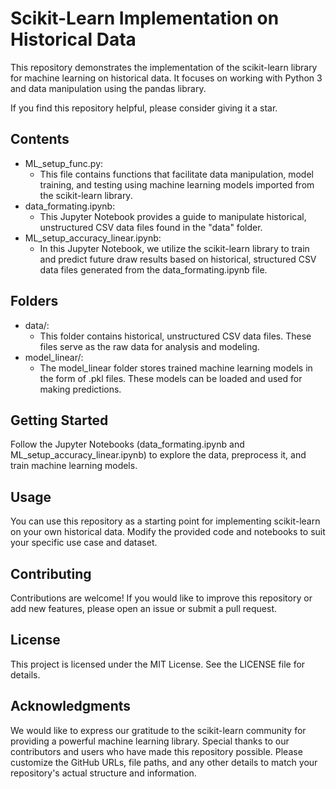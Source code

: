 # Scikit-Learn Implementation on Historical Data
This repository demonstrates the implementation of the scikit-learn library for machine learning on historical data. It focuses on working with Python 3 and data manipulation using the pandas library.

If you find this repository helpful, please consider giving it a star.

## Contents
- ML_setup_func.py:
    - This file contains functions that facilitate data manipulation, model training, and testing using machine learning models imported from the scikit-learn library.
- data_formating.ipynb:
    - This Jupyter Notebook provides a guide to manipulate historical, unstructured CSV data files found in the "data" folder.
- ML_setup_accuracy_linear.ipynb:
    - In this Jupyter Notebook, we utilize the scikit-learn library to train and predict future draw results based on historical, structured CSV data files generated from the data_formating.ipynb file.

## Folders
- data/:
    - This folder contains historical, unstructured CSV data files. These files serve as the raw data for analysis and modeling.
- model_linear/:
    - The model_linear folder stores trained machine learning models in the form of .pkl files. These models can be loaded and used for making predictions.

## Getting Started
Follow the Jupyter Notebooks (data_formating.ipynb and ML_setup_accuracy_linear.ipynb) to explore the data, preprocess it, and train machine learning models.
## Usage
You can use this repository as a starting point for implementing scikit-learn on your own historical data. Modify the provided code and notebooks to suit your specific use case and dataset.
## Contributing
Contributions are welcome! If you would like to improve this repository or add new features, please open an issue or submit a pull request.
## License
This project is licensed under the MIT License. See the LICENSE file for details.
## Acknowledgments
We would like to express our gratitude to the scikit-learn community for providing a powerful machine learning library.
Special thanks to our contributors and users who have made this repository possible.
Please customize the GitHub URLs, file paths, and any other details to match your repository's actual structure and information.